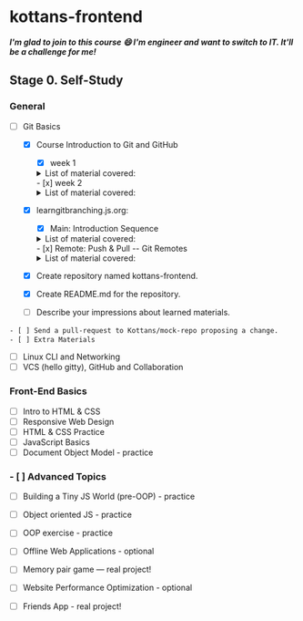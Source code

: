 # kottans-frontend
***I'm glad to join to this course :smile: I'm engineer and want to switch to IT. It'll be a challenge for me!***

## Stage 0. Self-Study
### General

- [ ] Git Basics
    - [x] Course Introduction to Git and GitHub
        - [x] week 1

        <details>
            <summary>List of material covered:</summary>

        ![List of material covered: week 1](/images/1/Intro%20Git%201.PNG)

        ![List of material covered: week 1](/images/1/Intro%20Git%202.PNG)

        ![List of material covered: week 1](/images/1/Intro%20Git%203.PNG)

         </details>
        - [x] week 2

        <details>
            <summary>List of material covered:</summary>

        ![List of material covered: week 2](/images/1/Intro%20Git%204.PNG)

        ![List of material covered: week 2](/images/1/Intro%20Git%205.PNG)

        ![List of material covered: week 2](/images/1/Intro%20Git%206.PNG)
         </details>
    - [x] learngitbranching.js.org:
        - [x] Main: Introduction Sequence

        <details>      
            <summary>List of material covered:</summary>

        ![List of material covered: Main](/images/1/LGB%201.PNG)

         </details>
        - [x] Remote: Push & Pull -- Git Remotes 

        <details>
            <summary>List of material covered:</summary>

        ![List of material covered: Remote](/images/1/LGB%202.PNG)
        
         </details>

    - [x] Create repository named kottans-frontend.
    - [x] Create README.md for the repository.
    - [ ] Describe your impressions about learned materials.

<!--    <details>
        <summary>My impressions:</summary>

    </details>
-->
    - [ ] Send a pull-request to Kottans/mock-repo proposing a change.
    - [ ] Extra Materials
- [ ] Linux CLI and Networking
- [ ] VCS (hello gitty), GitHub and Collaboration
### Front-End Basics
- [ ] Intro to HTML & CSS
- [ ] Responsive Web Design
- [ ] HTML & CSS Practice 
- [ ] JavaScript Basics
- [ ] Document Object Model - practice
### - [ ] Advanced Topics
- [ ] Building a Tiny JS World (pre-OOP) - practice
- [ ] Object oriented JS - practice
- [ ] OOP exercise - practice
- [ ] Offline Web Applications - optional
- [ ] Memory pair game — real project!
- [ ] Website Performance Optimization - optional
- [ ] Friends App - real project!

 

